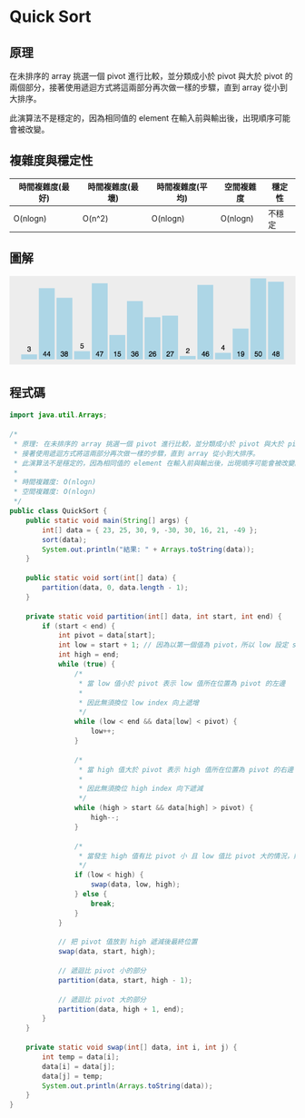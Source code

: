 # Quick Sort

## 原理

在未排序的 array 挑選一個 pivot 進行比較，並分類成小於 pivot 與大於 pivot 的兩個部分，接著使用遞迴方式將這兩部分再次做一樣的步驟，直到 array 從小到大排序。

此演算法不是穩定的，因為相同值的 element 在輸入前與輸出後，出現順序可能會被改變。

## 複雜度與穩定性

| 時間複雜度(最好) | 時間複雜度(最壞) | 時間複雜度(平均) | 空間複雜度 | 穩定性 |
| ---------------- | ---------------- | ---------------- | ---------- | ------ |
| O(nlogn)             | O(n^2)           | O(nlogn)           | O(nlogn)       | 不穩定   |

## 圖解
![QuickSort](/images/QuickSort.gif)

## 程式碼
```java
import java.util.Arrays;

/*
 * 原理: 在未排序的 array 挑選一個 pivot 進行比較，並分類成小於 pivot 與大於 pivot 的兩個部分
 * 接著使用遞迴方式將這兩部分再次做一樣的步驟，直到 array 從小到大排序。
 * 此演算法不是穩定的，因為相同值的 element 在輸入前與輸出後，出現順序可能會被改變。
 * 
 * 時間複雜度: O(nlogn)
 * 空間複雜度: O(nlogn)
 */
public class QuickSort {
	public static void main(String[] args) {
		int[] data = { 23, 25, 30, 9, -30, 30, 16, 21, -49 };
		sort(data);
		System.out.println("結果: " + Arrays.toString(data));
	}

	public static void sort(int[] data) {
		partition(data, 0, data.length - 1);
	}

	private static void partition(int[] data, int start, int end) {
		if (start < end) {
			int pivot = data[start];
			int low = start + 1; // 因為以第一個值為 pivot，所以 low 設定 start + 1
			int high = end;
			while (true) {
				/*
				 * 當 low 值小於 pivot 表示 low 值所在位置為 pivot 的左邊
				 * 
				 * 因此無須換位 low index 向上遞增
				 */
				while (low < end && data[low] < pivot) {
					low++;
				}

				/*
				 * 當 high 值大於 pivot 表示 high 值所在位置為 pivot 的右邊
				 * 
				 * 因此無須換位 high index 向下遞減
				 */
				while (high > start && data[high] > pivot) {
					high--;
				}

				/*
				 * 當發生 high 值有比 pivot 小 且 low 值比 pivot 大的情況，則做交換
				 */
				if (low < high) {
					swap(data, low, high);
				} else {
					break;
				}
			}

			// 把 pivot 值放到 high 遞減後最終位置
			swap(data, start, high);

			// 遞迴比 pivot 小的部分
			partition(data, start, high - 1);

			// 遞迴比 pivot 大的部分
			partition(data, high + 1, end);
		}
	}

	private static void swap(int[] data, int i, int j) {
		int temp = data[i];
		data[i] = data[j];
		data[j] = temp;
		System.out.println(Arrays.toString(data));
	}
}
```

